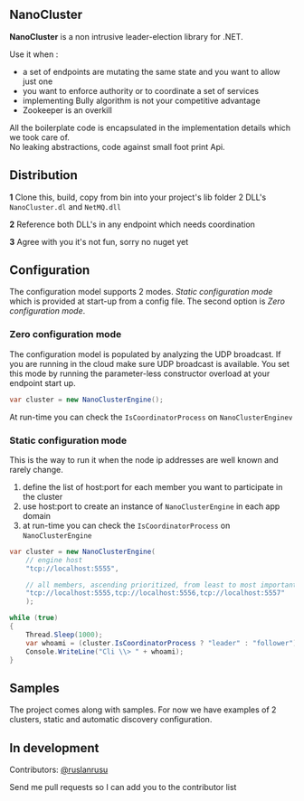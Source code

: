 ## NanoCluster  

**NanoCluster** is a non intrusive leader-election library for .NET. 

Use it when :

- a set of endpoints are mutating the same state and you want to allow just one
- you want to enforce authority or to coordinate a set of services
- implementing Bully algorithm is not your competitive advantage
- Zookeeper is an overkill

All the boilerplate code is encapsulated in the implementation details which we took care of.  
No leaking abstractions, code against small foot print Api.


## Distribution ##

**1** Clone this, build, copy from bin into your project's lib folder 2 DLL's ```NanoCluster.dl``` and ```NetMQ.dll``` 

**2** Reference both DLL's in any endpoint which needs coordination

**3** Agree with you it's not fun, sorry no nuget yet

## Configuration ##
The configuration model supports 2 modes. *Static configuration mode* which is provided at start-up from a config file. The second option is *Zero configuration mode*. 

### Zero configuration mode ###
The configuration model is populated by analyzing the UDP broadcast. If you are running in the cloud make sure UDP broadcast is available. You set this mode by running the parameter-less constructor overload at your endpoint start up.

```csharp
var cluster = new NanoClusterEngine();
```
At run-time you can check the ```IsCoordinatorProcess``` on ```NanoClusterEnginev```

### Static configuration mode ###
This is the way to run it when the node ip addresses are well known and rarely change.

1. define the list of host:port for each member you want to participate in the cluster   
2. use host:port to create an instance of ```NanoClusterEngine``` in each app domain
3. at run-time you can check the ```IsCoordinatorProcess``` on ```NanoClusterEngine```


```csharp
var cluster = new NanoClusterEngine(
    // engine host	
    "tcp://localhost:5555",

    // all members, ascending prioritized, from least to most important
    "tcp://localhost:5555,tcp://localhost:5556,tcp://localhost:5557"
    );

while (true)
{
    Thread.Sleep(1000);
    var whoami = (cluster.IsCoordinatorProcess ? "leader" : "follower");
    Console.WriteLine("Cli \\> " + whoami);
}
```

## Samples ##
The project comes along with samples. For now we have examples of 2 clusters, static and automatic discovery configuration. 



## In development ##
Contributors: [@ruslanrusu](https://twitter.com/ruslanrusu) 

Send me pull requests so I can add you to the contributor list